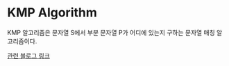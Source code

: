 # KMP Algorithm

KMP 알고리즘은 문자열 S에서 부분 문자열 P가 어디에 있는지 구하는 문자열 매칭 알고리즘이다.

[관련 블로그 링크](https://bowbowbow.tistory.com/6)